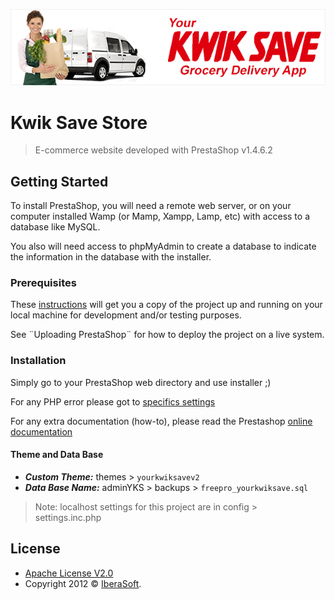 <p align="center">
  <img src="themes/yourkwiksavev2/header-logo.png" width="618" title="Kwik Save Store">
</p>

# Kwik Save Store

> E-commerce website developed with PrestaShop v1.4.6.2

## Getting Started

To install PrestaShop, you will need a remote web server, or on your computer installed Wamp (or Mamp, Xampp, Lamp, etc) with access to a database like MySQL.

You also will need access to phpMyAdmin to create a database to indicate the information in the database with the installer.

### Prerequisites

These [instructions][1] will get you a copy of the project up and running on your local machine for development and/or testing purposes.

See ¨Uploading PrestaShop¨ for how to deploy the project on a live system.

### Installation

Simply go to your PrestaShop web directory and use installer ;)

For any PHP error please got to [specifics settings][1]

For any extra documentation (how-to), please read the Prestashop [online documentation][2]

#### Theme and Data Base

- ***Custom Theme:***    themes > `yourkwiksavev2`
- ***Data Base Name:***  adminYKS > backups > `freepro_yourkwiksave.sql`

> Note: localhost settings for this project are in config > settings.inc.php

## License

- [Apache License V2.0][4]
- Copyright 2012 © <a href="http://iberasoft.com" target="_blank">IberaSoft</a>.

[1]: http://doc.prestashop.com/display/PS14/Getting+Started
[2]: http://www.prestashop.com/forums/topic/2946-pre-installation-settings-php-5-htaccess-for-certain-hosting-services/
[3]: http://doc.prestashop.com/display/PS14
[4]: https://opensource.org/licenses/Apache-2.0
